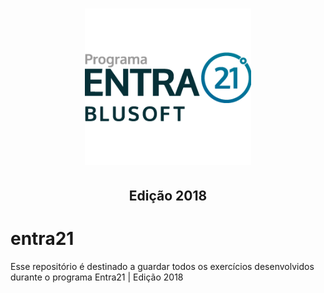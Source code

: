 <h1 align="center">
  <img src="uploads/Entra21-3-300x283.png" alt="Programa Entra 21" height="250px">
</h1>
<h2 align="center">
  Edição 2018
</h2>

# entra21
Esse repositório é destinado a guardar todos os exercícios desenvolvidos durante o programa Entra21 | Edição 2018
